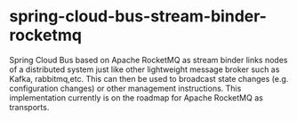 # spring-cloud-bus-stream-binder-rocketmq
Spring Cloud Bus based on Apache RocketMQ as stream binder links nodes of a distributed system just like other lightweight message broker such as Kafka, rabbitmq,etc. This can then be used to broadcast state changes (e.g. configuration changes) or other management instructions. This implementation currently is on the roadmap for Apache RocketMQ as transports.
